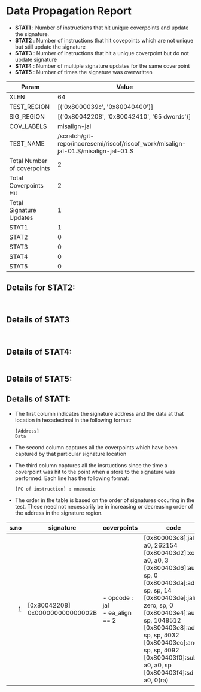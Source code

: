
# Data Propagation Report

- **STAT1** : Number of instructions that hit unique coverpoints and update the signature.
- **STAT2** : Number of instructions that hit covepoints which are not unique but still update the signature
- **STAT3** : Number of instructions that hit a unique coverpoint but do not update signature
- **STAT4** : Number of multiple signature updates for the same coverpoint
- **STAT5** : Number of times the signature was overwritten

| Param                     | Value    |
|---------------------------|----------|
| XLEN                      | 64      |
| TEST_REGION               | [('0x8000039c', '0x80040400')]      |
| SIG_REGION                | [('0x80042208', '0x80042410', '65 dwords')]      |
| COV_LABELS                | misalign-jal      |
| TEST_NAME                 | /scratch/git-repo/incoresemi/riscof/riscof_work/misalign-jal-01.S/misalign-jal-01.S    |
| Total Number of coverpoints| 2     |
| Total Coverpoints Hit     | 2      |
| Total Signature Updates   | 1      |
| STAT1                     | 1      |
| STAT2                     | 0      |
| STAT3                     | 0     |
| STAT4                     | 0     |
| STAT5                     | 0     |

## Details for STAT2:

```


```

## Details of STAT3

```


```

## Details of STAT4:

```

```

## Details of STAT5:



## Details of STAT1:

- The first column indicates the signature address and the data at that location in hexadecimal in the following format: 
  ```
  [Address]
  Data
  ```

- The second column captures all the coverpoints which have been captured by that particular signature location

- The third column captures all the insrtuctions since the time a coverpoint was
  hit to the point when a store to the signature was performed. Each line has
  the following format:
  ```
  [PC of instruction] : mnemonic
  ```
- The order in the table is based on the order of signatures occuring in the
  test. These need not necessarily be in increasing or decreasing order of the
  address in the signature region.

|s.no|            signature             |              coverpoints              |                                                                                                                                                                 code                                                                                                                                                                  |
|---:|----------------------------------|---------------------------------------|---------------------------------------------------------------------------------------------------------------------------------------------------------------------------------------------------------------------------------------------------------------------------------------------------------------------------------------|
|   1|[0x80042208]<br>0x000000000000002B|- opcode : jal<br> - ea_align == 2<br> |[0x800003c8]:jal a0, 262154<br> [0x800403d2]:xori a0, a0, 3<br> [0x800403d6]:auipc sp, 0<br> [0x800403da]:addi sp, sp, 14<br> [0x800403de]:jalr zero, sp, 0<br> [0x800403e4]:auipc sp, 1048512<br> [0x800403e8]:addi sp, sp, 4032<br> [0x800403ec]:andi sp, sp, 4092<br> [0x800403f0]:sub a0, a0, sp<br> [0x800403f4]:sd a0, 0(ra)<br> |
